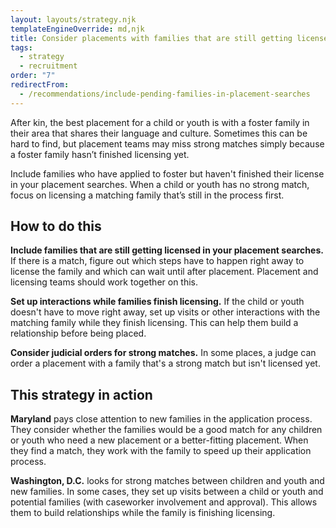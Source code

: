 ```yaml
---
layout: layouts/strategy.njk
templateEngineOverride: md,njk
title: Consider placements with families that are still getting licensed
tags:
  - strategy
  - recruitment
order: "7"
redirectFrom:
  - /recommendations/include-pending-families-in-placement-searches
---
```

After kin, the best placement for a child or youth is with a foster family in their area that shares their language and culture. Sometimes this can be hard to find, but placement teams may miss strong matches simply because a foster family hasn’t finished licensing yet.

Include families who have applied to foster but haven't finished their license in your placement searches. When a child or youth has no strong match, focus on licensing a matching family that’s still in the process first.

## How to do this

**Include families that are still getting licensed in your placement searches.** If there is a match, figure out which steps have to happen right away to license the family and which can wait until after placement. Placement and licensing teams should work together on this.

**Set up interactions while families finish licensing.** If the child or youth doesn't have to move right away, set up visits or other interactions with the matching family while they finish licensing. This can help them build a relationship before being placed.

**Consider judicial orders for strong matches.** In some places, a judge can order a placement with a family that's a strong match but isn't licensed yet.

## This strategy in action

**Maryland** pays close attention to new families in the application process. They consider whether the families would be a good match for any children or youth who need a new placement or a better-fitting placement. When they find a match, they work with the family to speed up their application process.

**Washington, D.C.** looks for strong matches between children and youth and new families. In some cases, they set up visits between a child or youth and potential families (with caseworker involvement and approval). This allows them to build relationships while the family is finishing licensing.
